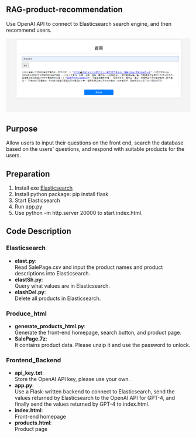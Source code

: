 ## RAG-product-recommendation
Use OpenAI API to connect to Elasticsearch search engine, and then recommend users.

![Result_3 Image](images/Result_3.PNG)

## Purpose
Allow users to input their questions on the front end, search the database based on the users' questions, and respond with suitable products for the users.

## Preparation

1. Install exe [Elasticsearch](https://www.elastic.co/cn/elasticsearch)
2. Install python package: pip install flask
3. Start Elasticsearch
4. Run app.py
5. Use python -m http.server 20000 to start index.html.

## Code Description

### Elasticsearch

- **elast.py**:  
  Read SalePage.csv and input the product names and product descriptions into Elasticsearch.
- **elastSh.py**:  
  Query what values are in Elasticsearch.
- **elashDel.py**:  
  Delete all products in Elasticsearch.

### Produce_html

- **generate_products_html.py**:  
  Generate the front-end homepage, search button, and product page.
- **SalePage.7z**:  
  It contains product data. Please unzip it and use the password to unlock.

### Frontend_Backend

- **api_key.txt**:  
  Store the OpenAI API key, please use your own.
- **app.py**:  
  Use a Flask-written backend to connect to Elasticsearch, send the values returned by Elasticsearch to the OpenAI API for GPT-4, and finally send the values returned by GPT-4 to index.html.
- **index.html**:  
  Front-end homepage
- **products.html**:    
  Product page

